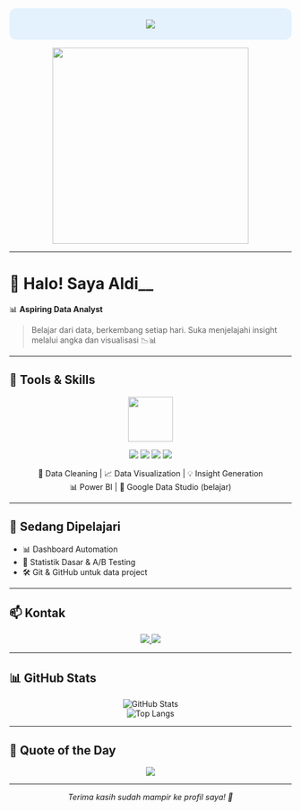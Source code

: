 <!-- 🔷 HEADER / ANIMASI -->
<div align="center" style="background-color:#e3f2fd;padding:20px;border-radius:12px;">
  <img src="https://readme-typing-svg.herokuapp.com?lines=Halo,+saya+Aldi__+👋;Aspiring+Data+Analyst;SQL,+Python,+Power+BI+Enthusiast;&center=true&width=500&height=45">
</div>

<p align="center">
  <img src="https://media.giphy.com/media/qgQUggAC3Pfv687qPC/giphy.gif" width="350">
</p>

---

# 👋 Halo! Saya Aldi__

📊 **Aspiring Data Analyst**  
> Belajar dari data, berkembang setiap hari. Suka menjelajahi insight melalui angka dan visualisasi 📉📊

---

## 🔧 Tools & Skills

<p align="center">
  <img src="https://media.giphy.com/media/f9XgHH0sq0e3RpFzv4/giphy.gif" width="80"/>  
</p>

<p align="center">
  <img src="https://img.shields.io/badge/SQL-025E8C?style=for-the-badge&logo=postgresql&logoColor=white"/>
  <img src="https://img.shields.io/badge/Python-3776AB?style=for-the-badge&logo=python&logoColor=white"/>
  <img src="https://img.shields.io/badge/Excel-217346?style=for-the-badge&logo=microsoft-excel&logoColor=white"/>
  <img src="https://img.shields.io/badge/Power%20BI-F2C811?style=for-the-badge&logo=powerbi&logoColor=black"/>
</p>

<p align="center">
  📌 Data Cleaning | 📈 Data Visualization | 💡 Insight Generation  
  <br>
  📊 Power BI | 📎 Google Data Studio (belajar)
</p>

---

## 🧠 Sedang Dipelajari


- 📊 Dashboard Automation  
- 📐 Statistik Dasar & A/B Testing  
- 🛠 Git & GitHub untuk data project  

---

## 📫 Kontak

<p align="center">
  <a href="mailto:rbaldii1222@gmail.com">
    <img src="https://img.shields.io/badge/Email-D14836?style=for-the-badge&logo=gmail&logoColor=white"/>
  </a>
  <a href="https://instagram.com/rb.aldii" target="_blank">
    <img src="https://img.shields.io/badge/@rb.aldii-E4405F?style=for-the-badge&logo=instagram&logoColor=white"/>
  </a>
</p>

---

## 📊 GitHub Stats


<p align="center">
  <img src="https://github-readme-stats.vercel.app/api?username=kopikap11&show_icons=true&theme=tokyonight" alt="GitHub Stats" />
  <br>
  <img src="https://github-readme-stats.vercel.app/api/top-langs/?username=kopikap11&layout=compact&theme=tokyonight" alt="Top Langs" />
</p>


---

## 🎯 Quote of the Day

<p align="center">
  <img src="https://readme-typing-svg.herokuapp.com?lines=Belajar+data+setiap+hari;+Gagal+adalah+bagian+dari+analisis;+Terus+explore+dan+berkembang!&center=true&width=500&height=45">
</p>

---

<p align="center"><i>Terima kasih sudah mampir ke profil saya! 🌟</i></p>
